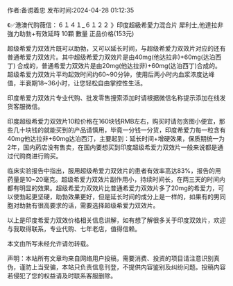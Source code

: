 <p>作者:备谫着忠 发布时间:2024-04-28 01:12:35</p>
<p>《✅港澳代购薇信：６１４１_６１２２ 》印度超級希愛力混合片 犀利士,他達拉非 強力助勃+有效延時 10顆 數量 正品价格(153元) </p>
									<p>超级希爱力双效片既可以助勃，又可以延长时间，与超级希爱力双效片对应的还有普通希爱力双效片。其中超级希爱力双效片是由40mg(他达拉非)+60mg(达泊西丁) 合成的，普通希爱力双效片是由20mg(他达拉非)+60mg(达泊西丁)合成的。超级希爱力双效片平均起效时间约60~90分钟，使用后两小时内血浆浓度达峰值，半衰期18~36小时，让您轻松自由掌控性生活。</p><p>印度希爱力双效片专业代购、批发零售搜索添加时请根据微信名称提示添加在线发货客服微信。</p><p></p><p>印度超级希爱力双效片10粒价格在160块钱RMB左右，购买时请勿贪图小便宜，那些几十块钱的就能买到的产品请慎用，毕竟一分钱一分货，印度希爱力每一粒含有40mg他达拉非+60mg达泊西汀，主要起到：延长时间+增硬效果，保质期统一为2年，国内葯店没有售卖，在国内要想买到印度超级希爱力双效片一般来说都是通过代购商进行购买。</p><p>临床实验报告中指出，服用超级希爱力双效片的患者有效率高达83%，报告的用药量是10~20毫克。超级希爱力双效片副作用小，持续时间长，在两三天的时间内都有明显的效果。超级希爱力双效片比普通希爱力双效片多了20mg的希爱力，可以使勃起更坚硬，助勃效果更好，但是延长时间的成分上是一样的，如果有的男同胞对助勃有很高要求的话，需要选择超级希爱力双效片。</p><p>以上是印度希爱力双效价格相关信息讲解，如有想了解很多关于印度双效片，欢迎与我取得联系，专业代购、七年老店，值得信赖。</p><p>本文由所写未经允许请勿转载。</p>				声明：本站所有文章均来自网络用户投稿，需要消费、投资的项目请注意识别真伪，谨防上当受骗，本站只负责信息刊登，不提供内容鉴别及纠纷问题。投稿内容若侵犯了您的权益请及时联系客服删除。				

